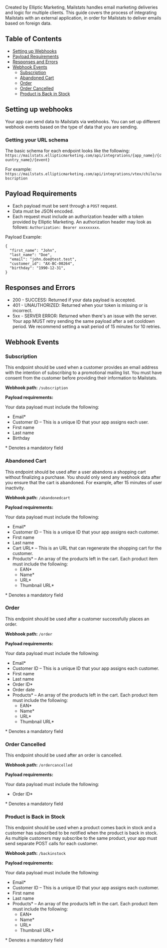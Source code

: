 Created by Elliptic Marketing, Mailstats handles email marketing deliveries and logic for multiple clients. 
This guide covers the process of integrating Mailstats with an external application, in order for Mailstats to deliver emails based on foreign data. 

## Table of Contents
- [Setting up Webhooks](#setting-up-webhooks)
- [Payload Requirements](#payload-requirements)
- [Responses and Errors](#responses-and-errors)
- [Webhook Events](#webhook-events)
    - [Subscription](#subscription)
    - [Abandoned Cart](#abandoned-cart)
    - [Order](#order)
    - [Order Cancelled](#order-cancelled)
    - [Product is Back in Stock](#product-is-back-in-stock)

## Setting up webhooks
Your app can send data to Mailstats via webhooks. You can set up different webhook events based on the type of data that you are sending.
### Getting your URL schema
The basic schema for each endpoint looks like the following:
`https://mailstats.ellipticmarketing.com/api/integrations/{app_name}/{country_name}/{event}`

For example:
` https://mailstats.ellipticmarketing.com/api/integrations/vtex/chile/subscription`

## Payload Requirements

- Each payload must be sent through a `POST` request. 
- Data must be JSON encoded.
- Each request must include an authorization header with a token provided by Elliptic Marketing. An authorization header may look as follows: `Authorization: Bearer xxxxxxxxx`.

Payload Example:

```
{
  "first_name": "John",
  "last_name": "Doe",
  "email": "john.doe@test.test",
  "customer_id": "AX-BC-00264",
  "birthday": "1990-12-31",
}
```

## Responses and Errors

- 200 - SUCCESS: Returned if your data payload is accepted.
- 401 - UNAUTHORIZED: Returned when your token is missing or is incorrect. 
- 5xx - SERVER ERROR: Returned when there's an issue with the server. Your app MUST retry sending the same payload after a set cooldown period. We recommend setting a wait period of 15 minutes for 10 retries.

## Webhook Events
### Subscription

This endpoint should be used when a customer provides an email address with the intention of subscribing to a promotional mailing list. You must have consent from the customer before providing their information to Mailstats.

**Webhook path:** `/subscription`

**Payload requirements:**

Your data payload must include the following:

- Email*
- Customer ID – This is a unique ID that your app assigns each user.
- First name
- Last name
- Birthday

\* Denotes a mandatory field

### Abandoned Cart
This endpoint should be used after a user abandons a shopping cart without finalizing a purchase. You should only send any webhook data after you ensure that the cart is abandoned. For example, after 15 minutes of user inactivity. 

**Webhook path:** `/abandonedcart`

**Payload requirements:**

Your data payload must include the following:

- Email*
- Customer ID – This is a unique ID that your app assigns each customer.
- First name
- Last name
- Cart URL* – This is an URL that can regenerate the shopping cart for the customer. 
- Products* – An array of the products left in the cart. Each product item must include the following:
    - EAN*
    - Name*
    - URL*
    - Thumbnail URL*
    
\* Denotes a mandatory field

### Order
This endpoint should be used after a customer successfully places an order. 

**Webhook path:** `/order`

**Payload requirements:**

Your data payload must include the following:

- Email*
- Customer ID – This is a unique ID that your app assigns each customer.
- First name
- Last name
- Order ID*
- Order date
- Products* – An array of the products left in the cart. Each product item must include the following:
    - EAN*
    - Name*
    - URL*
    - Thumbnail URL*
    
\* Denotes a mandatory field

### Order Cancelled
This endpoint should be used after an order is cancelled. 

**Webhook path:** `/ordercancelled`

**Payload requirements:**

Your data payload must include the following:

- Order ID*

\* Denotes a mandatory field

### Product is Back in Stock

This endpoint should be used when a product comes back in stock and a customer has subscribed to be notified when the product is back in stock. As multiple customers may subscribe to the same product, your app must send separate POST calls for each customer. 

**Webhook path:** `/backinstock`

**Payload requirements:**

Your data payload must include the following:

- Email*
- Customer ID – This is a unique ID that your app assigns each customer.
- First name
- Last name
- Products* – An array of the products left in the cart. Each product item must include the following:
    - EAN*
    - Name*
    - URL*
    - Thumbnail URL*

\* Denotes a mandatory field
